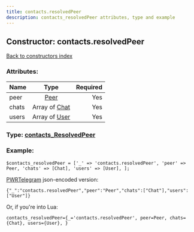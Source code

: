 ```yaml
---
title: contacts.resolvedPeer
description: contacts_resolvedPeer attributes, type and example
---
```

## Constructor: contacts.resolvedPeer  
[Back to constructors index](index.md)



### Attributes:

| Name     |    Type       | Required |
|----------|:-------------:|---------:|
|peer|[Peer](../types/Peer.md) | Yes|
|chats|Array of [Chat](../types/Chat.md) | Yes|
|users|Array of [User](../types/User.md) | Yes|



### Type: [contacts\_ResolvedPeer](../types/contacts_ResolvedPeer.md)


### Example:

```
$contacts_resolvedPeer = ['_' => 'contacts.resolvedPeer', 'peer' => Peer, 'chats' => [Chat], 'users' => [User], ];
```  

[PWRTelegram](https://pwrtelegram.xyz) json-encoded version:

```
{"_":"contacts.resolvedPeer","peer":"Peer","chats":["Chat"],"users":["User"]}
```


Or, if you're into Lua:  


```
contacts_resolvedPeer={_='contacts.resolvedPeer', peer=Peer, chats={Chat}, users={User}, }

```


